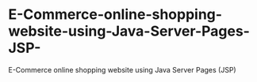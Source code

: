 # E-Commerce-online-shopping-website-using-Java-Server-Pages-JSP-
E-Commerce online shopping website using Java Server Pages (JSP)
